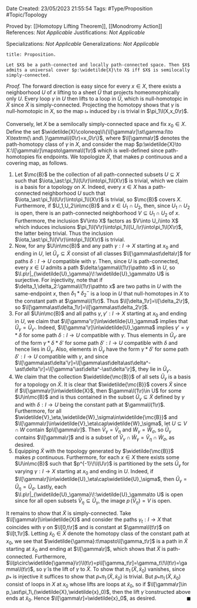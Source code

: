 <div class="topSpace"></div>

Date Created: 23/05/2023 21:55:54
Tags: #Type/Proposition #Topic/Topology

Proved by: [[Homotopy Lifting Theorem]], [[Monodromy Action]]
References: <i>Not Applicable</i>
Justifications: <i>Not Applicable</i>

Specializations: <i>Not Applicable</i>
Generalizations: <i>Not Applicable</i>

``` ad-Proposition
title: Proposition.

Let $X$ be a path-connected and locally path-connected space. Then $X$ admits a universal cover $p:\widetilde{X}\to X$ iff $X$ is semilocally simply-connected.

```

<i>Proof.</i> The forward direction is easy since for every $x\in X$, there exists a neighborhood $U$ of $x$ lifting to a sheet $\widetilde{U}$ that projects homeomorphically only $U$. Every loop $\gamma$ in $U$ then lifts to a loop in $\widetilde{U}$, which is null-homotopic in $\widetilde{X}$ since $\widetilde{X}$ is simply-connected. Projecting the homotopy shows that $\gamma$ is null-homotopic in $X$, so the map $\iota_\ast$ induced by $\iota$ is trivial in $\pi_1\l(X,x_0\r)$.

Conversely, let $X$ be a semilocally simply-connected space and fix $x_0\in X$. Define the set $\widetilde{X}\coloneqq\l\{\l[\gamma\r]\st\gamma:I\to X\textrm{\ and\ }\gamma\l(0\r)=x_0\r\}$, where $\l[\gamma\r]$ denotes the path-homotopy class of $\gamma$ in $X$, and consider the map $p:\widetilde{X}\to X:\l[\gamma\r]\mapsto\gamma\l(1\r)$ which is well-defined since path-homotopies fix endpoints. We topologize $\widetilde{X}$, that makes $p$ continuous and a covering map, as follows.
1. Let $\mc{B}$ be the collection of all path-connected subsets $U\subseteq X$ such that $\iota_\ast:\pi_1\l(U\r)\into\pi_1\l(X\r)$ is trivial, which we claim is a basis for a topology on $X$. Indeed, every $x\in X$ has a path-connected neighborhood $U$ such that $\iota_\ast:\pi_1\l(U\r)\into\pi_1\l(X\r)$ is trivial, so $\mc{B}$ covers $X$. Furthermore, if $U_1,U_2\in\mc{B}$ and $x\in U_1\cap U_2$, then, since $U_1\cap U_2$ is open, there is an path-connected neighborhood $V\subseteq U_1\cap U_2$ of $x$. Furthermore, the inclusion $V\into X$ factors as $V\into U_i\into X$ which induces inclusions $\pi_1\l(V\r)\into\pi_1\l(U_i\r)\into\pi_1\l(X\r)$, the latter being trivial. Thus the inclusion $\iota_\ast:\pi_1\l(V\r)\into\pi_1\l(X\r)$ is trivial.
2. Now, for any $U\in\mc{B}$ and any path $\gamma:I\to X$ starting at $x_0$ and ending in $U$, let $\widetilde{U}_\gamma\subseteq\tilde{X}$ consist of all classes $\l[\gamma\ast\delta\r]$ for paths $\delta:I\to U$ compatible with $\gamma$. Then, since $U$ is path-connected, every $x\in U$ admits a path $\delta:\gamma\l(1\r)\pathto x$ in $U$, so $\l.p\r|_{\widetilde{U}_\gamma}\!:\widetilde{U}_\gamma\to U$ is surjective. For injectivity, note that if $\delta_1,\delta_2:\gamma\l(1\r)\pathto x$ are two paths in $U$ with the same-endpoint $x$, then $\delta_1\ast\delta_2^-$ is a loop in $U$ that null-homotopes in $X$ to the constant path at $\gamma\l(1\r)$. Thus $\l[\delta_1\r]=\l[\delta_2\r]$, so $\l[\gamma\ast\delta_1\r]=\l[\gamma\ast\delta_2\r]$.
3. For all $U\in\mc{B}$ and all paths $\gamma,\gamma':I\to X$ starting at $x_0$ and ending in $U$, we claim that $\l[\gamma'\r]\in\widetilde{U}_\gamma$ implies that $\widetilde{U}_\gamma=\widetilde{U}_{\gamma'}$. Indeed, $\l[\gamma'\r]\in\widetilde{U}_\gamma$ implies $\gamma'=\gamma\ast\delta$ for some path $\delta:I\to U$ compatible with $\gamma$. Thus elements in $\widetilde{U}_{\gamma'}$ are of the form $\gamma\ast\delta\ast\delta'$ for some path $\delta':I\to U$ compatible with $\delta$ and hence lies in $\widetilde{U}_\gamma$. Also, elements in $\widetilde{U}_\gamma$ have the form $\gamma\ast\delta'$ for some path $\delta':I\to U$ compatible with $\gamma$, and since $\l[\gamma\ast\delta'\r]=\l[\gamma\ast\delta\ast\delta^-\ast\delta'\r]=\l[\gamma'\ast\delta^-\ast\delta'\r]$, they lie in $\widetilde{U}_{\gamma'}$.
4. We claim that the collection $\widetilde{\mc{B}}$ of all sets $\widetilde{U}_\gamma$ is a basis for a topology on $\widetilde{X}$. It is clear that $\widetilde{\mc{B}}$ covers $\widetilde{X}$ since if $\l[\gamma\r]\in\widetilde{X}$, then $\gamma\l(1\r)\in U$ for some $U\in\mc{B}$ and is thus contained in the subset $\widetilde{U}_\gamma\subseteq\widetilde{X}$ defined by $\gamma$ and with $\delta:I\to U$ being the constant path at $\gamma\l(1\r)$. Furthermore, for all $\widetilde{V}_\eta,\widetilde{W}_\sigma\in\widetilde{\mc{B}}$ and $\l[\gamma\r]\in\widetilde{V}_\eta\cap\widetilde{W}_\sigma$, let $U\subseteq V\cap W$ contain $p\l[\gamma\r]$. Then $\widetilde{V}_\gamma=\widetilde{V}_\eta$ and $\widetilde{W}_\gamma=\widetilde{W}_\sigma$, so $\widetilde{U}_\gamma$ contains $\l[\gamma\r]$ and is a subset of $\widetilde{V}_\gamma\cap\widetilde{W}_\gamma=\widetilde{V}_\eta\cap\widetilde{W}_\sigma$, as desired.
5. Equipping $\widetilde{X}$ with the topology generated by $\widetilde{\mc{B}}$ makes $p$ continuous. Furthermore, for each $x\in X$ there exists some $U\in\mc{B}$ such that $p^{-1}\!\l(U\r)$ is partitioned by the sets $\widetilde{U}_\gamma$ for varying $\gamma:I\to X$ starting at $x_0$ and ending in $U$. Indeed, if $\l[\gamma\r]\in\widetilde{U}_\eta\cap\widetilde{U}_\sigma$, then $\widetilde{U}_\gamma=\widetilde{U}_\eta=\widetilde{U}_\sigma$. Lastly, each $\l.p\r|_{\widetilde{U}_\gamma}\!:\widetilde{U}_\gamma\to U$ is open since for all open subsets $\widetilde{V}_\eta\subseteq\widetilde{U}_\gamma$, the image $p\,(\widetilde{V}_\eta)=V$ is open.

It remains to show that $\widetilde{X}$ is simply-connected. Take $\l[\gamma\r]\in\widetilde{X}$ and consider the paths $\gamma_t:I\to X$ that coincides with $\gamma$ on $\l[0,t\r]$ and is constant at $\gamma\l(t\r)$ on $\l[t,1\r]$. Letting $\widetilde{x}_0\in\widetilde{X}$ denote the homotopy class of the constant path at $x_0$, we see that $\widetilde{\gamma}:t\mapsto\l[\gamma_t\r]$ is a path in $\widetilde{X}$ starting at $\widetilde{x}_0$ and ending at $\l[\gamma\r]$, which shows that $\widetilde{X}$ is path-connected. Furthermore, $\l(p\circ\widetilde{\gamma}\r)\l(t\r)=p\l[\gamma_t\r]=\gamma_t\!\l(t\r)=\gamma\l(t\r)$, so $\widetilde{\gamma}$ is the lift of $\gamma$ to $\widetilde{X}$. To show that $\pi_1\,(\widetilde{X},\widetilde{x}_0)$ vanishes, since $p_\ast$ is injective it suffices to show that $p_\ast\pi_1\,(\widetilde{X},\widetilde{x}_0)$ is trivial. But $p_\ast\pi_1\,(\widetilde{X},\widetilde{x}_0)$ consist of loops in $X$ at $x_0$ whose lifts are loops at $\widetilde{x}_0$, so if $\l[\gamma\r]\in p_\ast\pi_1\,(\widetilde{X},\widetilde{x}_0)$, then the lift $\widetilde{\gamma}$ constructed above ends at $\widetilde{x}_0$. Hence $\l[\gamma\r]=\widetilde{x}_0$, as desired.<span style="float:right;">$\blacksquare$</span>
